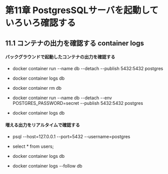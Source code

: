 # 第11章 PostgresSQLサーバを起動していろいろ確認する

## 11.1 コンテナの出力を確認する container logs

#### バックグラウンドで起動したコンテナの出力を確認する

- docker container run --name db --detach --publish 5432:5432 postgres
- docker container logs db

- docker container rm db

- docker container run --name db --detach --env POSTGRES_PASSWORD=secret --publish 5432:5432 postgres
- docker container logs db

#### 増える出力をリアルタイムで確認する

- psql --host=127.0.0.1 --port=5432 --username=postgres
- select * from users;
- docker container logs db

- docker container logs --follow db
